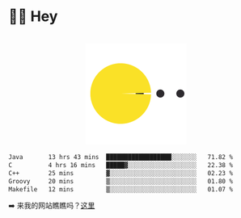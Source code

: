 
# 👋🏻 Hey
<div align="center">
	<br>
	<img src="https://raw.githubusercontent.com/Aniket965/Aniket965/master/pacman.svg?sanitize=true" width="200" height="200">
	<br>
</div>

<!--START_SECTION:waka-->
```text
Java       13 hrs 43 mins  ██████████████████░░░░░░░   71.82 % 
C          4 hrs 16 mins   █████▓░░░░░░░░░░░░░░░░░░░   22.38 % 
C++        25 mins         ▓░░░░░░░░░░░░░░░░░░░░░░░░   02.23 % 
Groovy     20 mins         ▒░░░░░░░░░░░░░░░░░░░░░░░░   01.80 % 
Makefile   12 mins         ▒░░░░░░░░░░░░░░░░░░░░░░░░   01.07 % 
```
<!--END_SECTION:waka-->

 ➡️  来我的网站瞧瞧吗？[这里](https://www.shaolongfei.com)

